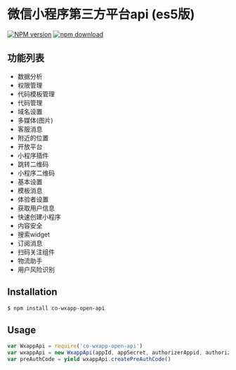 微信小程序第三方平台api (es5版)
===========

[![NPM version][npm-image]][npm-url]
[![npm download][download-image]][download-url]

[npm-image]: https://img.shields.io/npm/v/co-wxapp-open-api.svg?style=flat-square
[npm-url]: https://npmjs.org/package/co-wxapp-open-api
[download-image]: https://img.shields.io/npm/dm/co-wxapp-open-api.svg?style=flat-square
[download-url]: https://npmjs.org/package/co-wxapp-open-api

## 功能列表
- 数据分析
- 权限管理
- 代码模板管理
- 代码管理
- 域名设置
- 多媒体(图片)
- 客服消息
- 附近的位置
- 开放平台
- 小程序插件
- 跳转二维码
- 小程序二维码
- 基本设置
- 模板消息
- 体验者设置
- 获取用户信息
- 快速创建小程序
- 内容安全
- 搜索widget
- 订阅消息
- 扫码关注组件
- 物流助手
- 用户风险识别


## Installation

```sh
$ npm install co-wxapp-open-api
```

## Usage
```js
var WxappApi = require('co-wxapp-open-api')
var wxappApi = new WxappApi(appId, appSecret, authorizerAppid, authorizerRefreshToken, ticket)
var preAuthCode = yield wxappApi.createPreAuthCode()
```
